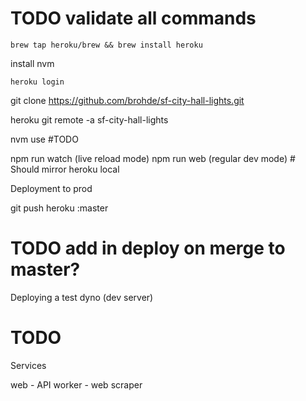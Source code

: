 # TODO validate all commands

```brew tap heroku/brew && brew install heroku```

install nvm

```heroku login```

git clone https://github.com/brohde/sf-city-hall-lights.git

heroku git remote -a sf-city-hall-lights

nvm use #TODO

npm run watch (live reload mode)
npm run web (regular dev mode)
    # Should mirror heroku local 

Deployment to prod

git push heroku <brand-name>:master

# TODO add in deploy on merge to master?

Deploying a test dyno (dev server)
# TODO

Services

web - API
worker - web scraper
